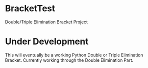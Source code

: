 # BracketTest
Double/Triple Elimination Bracket Project


# Under Development

This will eventually be a working Python Double or Triple Elimination Bracket. Currently working through the Double Elimination Part.

